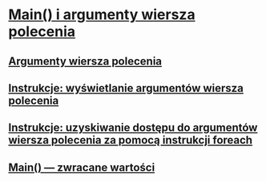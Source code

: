 # [Main() i argumenty wiersza polecenia](index.md)
## [Argumenty wiersza polecenia](command-line-arguments.md)
## [Instrukcje: wyświetlanie argumentów wiersza polecenia](how-to-display-command-line-arguments.md)
## [Instrukcje: uzyskiwanie dostępu do argumentów wiersza polecenia za pomocą instrukcji foreach](how-to-access-command-line-arguments-using-foreach.md)
## [Main() — zwracane wartości](main-return-values.md)
